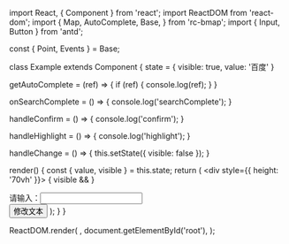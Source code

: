import React, { Component } from 'react';
import ReactDOM from 'react-dom';
import {
  Map,
  AutoComplete,
  Base,
} from 'rc-bmap';
import { Input, Button } from 'antd';

const { Point, Events } = Base;

class Example extends Component {
  state = {
    visible: true,
    value: '百度'
  }

  getAutoComplete = (ref) => {
    if (ref) {
      console.log(ref);
    }
  }

  onSearchComplete = () => {
    console.log('searchComplete');
  }

  handleConfirm = () => {
    console.log('confirm');
  }

  handleHighlight = () => {
    console.log('highlight');
  }

  handleChange = () => {
    this.setState({
      visible: false
    });
  }

  render() {
    const { value, visible } = this.state;
    return (
      <div style={{ height: '70vh' }}>
        <Map
          ak="WAeVpuoSBH4NswS30GNbCRrlsmdGB5Gv"
          scrollWheelZoom
          zoom={14}
        >
          <Point name="center" lng="116.404" lat="39.915" />
          {
            visible && <AutoComplete
              ref={this.getAutoComplete}
              input="suggest"
              location="北京市"
              value={value}
              onSearchComplete={this.onSearchComplete}
            >
              <Events
                onconfirm={this.handleConfirm}
                onhighlight={this.handleHighlight}
              />
            </AutoComplete>
          }
        </Map>
        <div>
          请输入：<Input id="suggest" />
        </div>
        <Button onClick={this.handleChange}>修改文本</Button>
      </div>
    );
  }
}

ReactDOM.render(
  <Example />,
  document.getElementById('root'),
);
